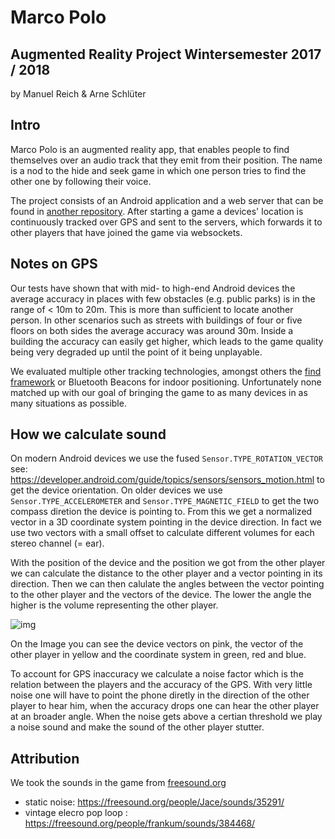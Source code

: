 # Marco Polo
## Augmented Reality Project Wintersemester 2017 / 2018
by Manuel Reich & Arne Schlüter

## Intro
Marco Polo is an augmented reality app, that enables people to find themselves over an audio track that they emit from their position. The name is a nod to the hide and seek game in which one person tries to find the other one by following their voice.

The project consists of an Android application and a web server that can be found in [another repository](https://github.com/ar-marco-polo/marco-polo-server). After starting a game a devices' location is continuously tracked over GPS and sent to the servers, which forwards it to other players that have joined the game via websockets.

## Notes on GPS

Our tests have shown that with mid- to high-end Android devices the average accuracy in places with few obstacles (e.g. public parks) is in the range of &lt; 10m to 20m. This is more than sufficient to locate another person. In other scenarios such as streets with buildings of four or five floors on both sides the average accuracy was around 30m. Inside a building the accuracy can easily get higher, which leads to the game quality being very degraded up until the point of it being unplayable.

We evaluated multiple other tracking technologies, amongst others the [find framework](https://github.com/schollz/find) or Bluetooth Beacons for indoor positioning. Unfortunately none matched up with our goal of bringing the game to as many devices in as many situations as possible.

## How we calculate sound
On modern Android devices we use the fused `Sensor.TYPE_ROTATION_VECTOR` see: https://developer.android.com/guide/topics/sensors/sensors_motion.html to get the device orientation.
On older devices we use `Sensor.TYPE_ACCELEROMETER` and `Sensor.TYPE_MAGNETIC_FIELD` to get the two compass diretion the device is pointing to.
From this we get a normalized vector in a 3D coordinate system pointing in the device direction.
In fact we use two vectors with a small offset to calculate different volumes for each stereo channel (= ear).

With the position of the device and the position we got from the other player we can calculate the distance to the other
player and a vector pointing in its direction.
Then we can then calulate the angles between the vector pointing to the other player and the vectors of the device.
The lower the angle the higher is the volume representing the other player.

![img](https://github.com/ar-marco-polo/marco-polo-android-app/blob/master/screenshots/Screenshot%202018-01-31%20at%2016.16.33.png)

On the Image you can see the device vectors on pink, the vector of the other player in yellow and the coordinate system in green, red and blue.

To account for GPS inaccuracy we calculate a noise factor which is the relation between the players and the accuracy of the GPS. With very little noise one will have to point the phone diretly in the direction of the other player to hear him, when the accuracy drops one can hear the other player at an broader angle.
When the noise gets above a certian threshold we play a noise sound and make the sound of the other player stutter.

## Attribution

We took the sounds in the game from [freesound.org](https://freesound.org/)
- static noise: https://freesound.org/people/Jace/sounds/35291/
- vintage elecro pop loop : https://freesound.org/people/frankum/sounds/384468/
